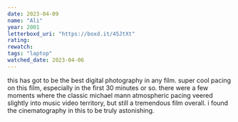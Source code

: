 ```yaml
---
date: 2023-04-09
name: "Ali"
year: 2001
letterboxd_uri: "https://boxd.it/45JtXt"
rating: 
rewatch: 
tags: "laptop"
watched_date: 2023-04-06
---
```


this has got to be the best digital photography in any film. super cool pacing on this film, especially in the first 30 minutes or so. there were a few moments where the classic michael mann atmospheric pacing veered slightly into music video territory, but still a tremendous film overall. i found the cinematography in this to be truly astonishing.
